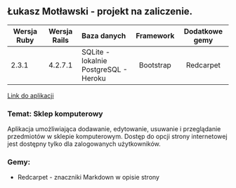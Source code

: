 ## Łukasz Motławski - projekt na zaliczenie.

| Wersja Ruby   | Wersja Rails  |                Baza danych                 | Framework |           Dodatkowe gemy           |
| ------------- |:-------------:|:-------------------------------------------|:---------:|:----------------------------------:|
| 2.3.1         | 4.2.7.1         | SQLite - lokalnie<br />PostgreSQL - Heroku | Bootstrap | Redcarpet         |


[Link do aplikacji](https://asii1.herokuapp.com/)

### Temat: Sklep komputerowy

Aplikacja umożliwiająca dodawanie, edytowanie, usuwanie i przeglądanie przedmiotów w sklepie komputerowym. Dostęp do opcji strony internetowej jest dostępny tylko dla zalogowanych użytkowników.

### Gemy:<br/>

- Redcarpet - znaczniki Markdown w opisie strony

